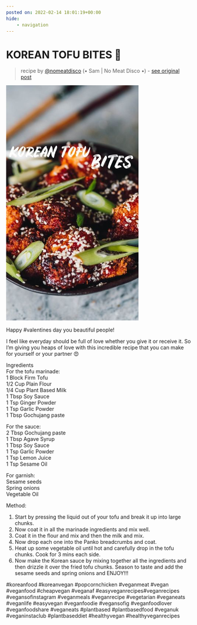 ```yaml
---
posted on: 2022-02-14 18:01:19+00:00
hide:
    - navigation
---
```


# KOREAN TOFU BITES 🍜  

> recipe by [@nomeatdisco](https://www.instagram.com/nomeatdisco/) 
(• Sam | No Meat Disco •) - [see original post](https://instagram.com/p/CZ94z8UKUJe)

![](../img/nomeatdisco_14-02-2022_1802.png)

  
Happy \#valentines day you beautiful people!   
  
I feel like everyday should be full of love whether you give it or receive it. So I’m giving you heaps of love with this incredible recipe that you can make for yourself or your partner 😍  
  
Ingredients  
For the tofu marinade:   
1 Block Firm Tofu  
1/2 Cup Plain Flour  
1/4 Cup Plant Based Milk  
1 Tbsp Soy Sauce  
1 Tsp Ginger Powder  
1 Tsp Garlic Powder  
1 Tbsp Gochujang paste  
  
For the sauce:  
2 Tbsp Gochujang paste   
1 Tbsp Agave Syrup  
1 Tbsp Soy Sauce  
1 Tsp Garlic Powder  
1 Tsp Lemon Juice  
1 Tsp Sesame Oil  
  
For garnish:  
Sesame seeds  
Spring onions   
Vegetable Oil  
  
Method:  
1. Start by pressing the liquid out of your tofu and break it up into large chunks.  
2. Now coat it in all the marinade ingredients and mix well.  
3. Coat it in the flour and mix and then the milk and mix.  
4. Now drop each one into the Panko breadcrumbs and coat.  
5. Heat up some vegetable oil until hot and carefully drop in the tofu chunks. Cook for 3 mins each side.  
6. Now make the Korean sauce by mixing together all the ingredients and then drizzle it over the fried tofu chunks. Season to taste and add the sesame seeds and spring onions and ENJOY!!!  
  
\#koreanfood \#koreanvegan  \#popcornchicken \#veganmeat \#vegan \#veganfood \#cheapvegan \#veganaf  \#easyveganrecipes\#veganrecipes \#vegansofinstagram \#veganmeals \#veganrecipe \#vegetarian \#veganeats \#veganlife \#easyvegan \#veganfoodie \#vegansofig \#veganfoodlover \#veganfoodshare \#veganeats \#plantbased \#plantbasedfood \#veganuk \#veganinstaclub \#plantbaseddiet \#healthyvegan  \#healthyveganrecipes   
